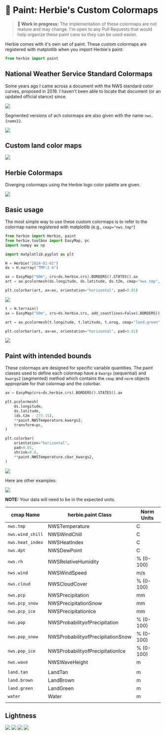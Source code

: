 # 🎨 Paint: Herbie's Custom Colormaps

> **🚧 Work in progress:** The implementation of these colormaps are not mature and may change. I'm open to any Pull Requests that would help organize these paint cans so they can be used easier.

Herbie comes with it's own set of paint. These custom colormaps are registered with matplotlib when you import Herbie's paint:

```python
from herbie import paint
```

## National Weather Service Standard Colormaps

Some years ago I came across a document with the NWS standard color curves, proposed in 2018. I haven't been able to locate that document (or an updated official stance) since.

![](../../_static/paint/NWS_Continuous.png)

Segmented versions of ach colormaps are also given with the name `nws.{name}2`.

![](../../_static/paint/NWS_Qualitative.png)

## Custom land color maps

![](../../_static/paint/Land_Sequential.png)

## Herbie Colormaps

Diverging colormaps using the Herbie logo color palette are given.

![](../../_static/paint/Herbie.png)

## Basic usage

The most simple way to use these custom colormaps is to refer to the colormap name registered with matplotlib (e.g., `cmap="nws.tmp"`)

```python
from herbie import Herbie, paint
from herbie.toolbox import EasyMap, pc
import numpy as np

import matplotlib.pyplot as plt

H = Herbie("2024-01-01")
ds = H.xarray("TMP:2 m")

ax = EasyMap("50m", crs=ds.herbie.crs).BORDERS().STATES().ax
art = ax.pcolormesh(ds.longitude, ds.latitude, ds.t2m, cmap="nws.tmp", transform=pc)

plt.colorbar(art, ax=ax, orientation="horizontal", pad=0.01)
```

![](../../_static/paint/herbie_paint_nwsTmp.png)

```python
t = H.terrain()
ax = EasyMap("50m", crs=ds.herbie.crs, add_coastlines=False).BORDERS().STATES().ax

art = ax.pcolormesh(t.longitude, t.latitude, t.orog, cmap="land.green", transform=pc)

plt.colorbar(art, ax=ax, orientation="horizontal", pad=0.01)
```

![](../../_static/paint/herbie_paint_landGreen.png)


## Paint with intended bounds

These colormaps are designed for specific variable quantities. The paint classes used to define each colormap have a `kwargs` (sequential) and `kwargs2` (segmented) method which contains the `cmap` and `norm` objects appropriate for that colormap and the colorbar. 

```python
ax = EasyMap(crs=ds.herbie.crs).BORDERS().STATES().ax

plt.pcolormesh(
    ds.longitude,
    ds.latitude,
    (ds.t2m - 273.15),
    **paint.NWSTemperature.kwargs2,
    transform=pc,
)

plt.colorbar(
    orientation="horizontal",
    pad=0.01,
    shrink=0.8,
    **paint.NWSTemperature.cbar_kwargs2,
)
```

![](../../_static/paint/herbie_paint_NWSTemperature.png)

Here are other examples:

![](../../_static/paint/herbie_paint_nws.png)


**NOTE:** Your data will need to be in the expected units.

| cmap Name        | herbie.paint Class                | Norm Units     |
| ---------------- | --------------------------------- | --------- |
| `nws.tmp`        | NWSTemperature                    | C         |
| `nws.wind_chill` | NWSWindChill                      | C         |
| `nws.heat_index` | NWSHeatIndex                      | C         |
| `nws.dpt`        | NWSDewPoint                       | C         |
| `nws.rh`         | NWSRelativeHumidity               | % (0-100) |
| `nws.wind`       | NWSWindSpeed                      | m/s       |
| `nws.cloud`      | NWSCloudCover                     | % (0-100) |
| `nws.pcp`        | NWSPrecipitation                  | mm        |
| `nws.pcp_snow`   | NWSPrecipitationSnow              | mm        |
| `nws.pcp_ice`    | NWSPrecipitationIce               | mm        |
| `nws.pop`        | NWSProbabilityofPrecipitation     | % (0-100) |
| `nws.pop_snow`   | NWSProbabilityofPrecipitationSnow | % (0-100) |
| `nws.pop_ice`    | NWSProbabilityofPrecipitationIce  | % (0-100) |
| `nws.wave`       | NWSWaveHeight                     | m         |
|                  |                                   |           |
| `land.tan`       | LandTan                           | m         |
| `land.brown`     | LandBrown                         | m         |
| `land.green`     | LandGreen                         | m         |
| `water`          | Water                             | m         |
|                  |                                   |           |



## Lightness

![](../../_static/paint/NWS_Sequential_lightness.png)
![](../../_static/paint/NWS_Continuous_lightness.png)
![](../../_static/paint/Land_Sequential_lightness.png)
![](../../_static/paint/Herbie_lightness.png)
